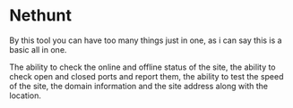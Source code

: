 # Nethunt
By this tool you can have too many things just in one, as i can say this is a basic all in one.

The ability to check the online and offline status of the site,
the ability to check open and closed ports and report them,
the ability to test the speed of the site,
the domain information and the site address along with the location.


